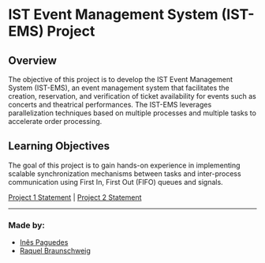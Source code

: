 # IST Event Management System (IST-EMS) Project

## Overview

The objective of this project is to develop the IST Event Management System (IST-EMS), an event management system that facilitates the creation, reservation, and verification of ticket availability for events such as concerts and theatrical performances. The IST-EMS leverages parallelization techniques based on multiple processes and multiple tasks to accelerate order processing.

## Learning Objectives

The goal of this project is to gain hands-on experience in implementing scalable synchronization mechanisms between tasks and inter-process communication using First In, First Out (FIFO) queues and signals.


[Project 1 Statement](docs/statement-p1.pdf)
| [Project 2 Statement](docs/statement-p2.pdf)

___
### Made by:

- [Inês Paguedes](https://github.com/Paguedes875)
- [Raquel Braunschweig](https://github.com/iquelli)
